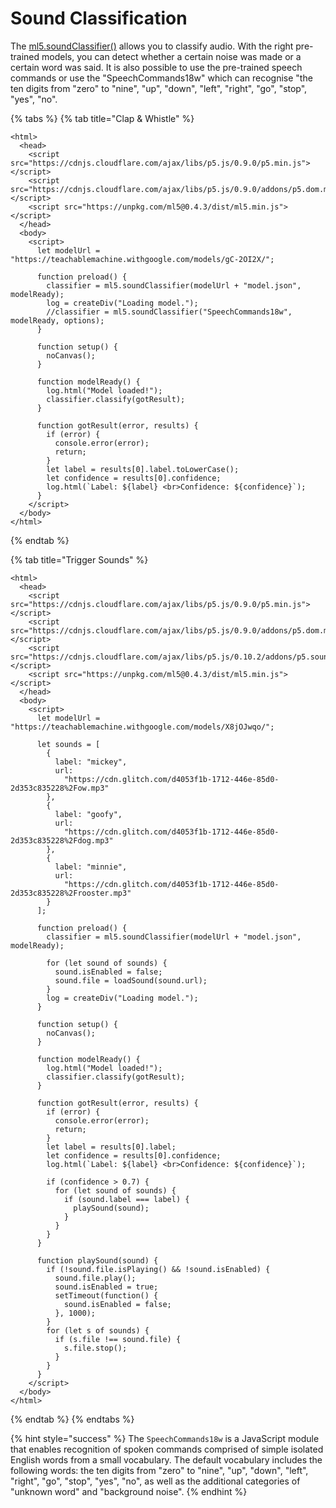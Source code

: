 # Sound Classification

The [ml5.soundClassifier\(\)](https://learn.ml5js.org/docs/#/reference/sound-classifier) allows you to classify audio. With the right pre-trained models, you can detect whether a certain noise was made or a certain word was said. It is also possible to use the pre-trained speech commands or use the "SpeechCommands18w" which can recognise "the ten digits from "zero" to "nine", "up", "down", "left", "right", "go", "stop", "yes", "no".

{% tabs %}
{% tab title="Clap & Whistle" %}
```markup
<html>
  <head>
    <script src="https://cdnjs.cloudflare.com/ajax/libs/p5.js/0.9.0/p5.min.js"></script>
    <script src="https://cdnjs.cloudflare.com/ajax/libs/p5.js/0.9.0/addons/p5.dom.min.js"></script>
    <script src="https://unpkg.com/ml5@0.4.3/dist/ml5.min.js"></script>
  </head>
  <body>
    <script>
      let modelUrl = "https://teachablemachine.withgoogle.com/models/gC-2OI2X/";

      function preload() {
        classifier = ml5.soundClassifier(modelUrl + "model.json", modelReady);
        log = createDiv("Loading model.");
        //classifier = ml5.soundClassifier("SpeechCommands18w", modelReady, options);
      }

      function setup() {
        noCanvas();
      }

      function modelReady() {
        log.html("Model loaded!");
        classifier.classify(gotResult);
      }

      function gotResult(error, results) {
        if (error) {
          console.error(error);
          return;
        }
        let label = results[0].label.toLowerCase();
        let confidence = results[0].confidence;
        log.html(`Label: ${label} <br>Confidence: ${confidence}`);
      }
    </script>
  </body>
</html>

```
{% endtab %}

{% tab title="Trigger Sounds" %}
```markup
<html>
  <head>
    <script src="https://cdnjs.cloudflare.com/ajax/libs/p5.js/0.9.0/p5.min.js"></script>
    <script src="https://cdnjs.cloudflare.com/ajax/libs/p5.js/0.9.0/addons/p5.dom.min.js"></script>
    <script src="https://cdnjs.cloudflare.com/ajax/libs/p5.js/0.10.2/addons/p5.sound.js"></script>
    <script src="https://unpkg.com/ml5@0.4.3/dist/ml5.min.js"></script>
  </head>
  <body>
    <script>
      let modelUrl = "https://teachablemachine.withgoogle.com/models/X8jOJwqo/";

      let sounds = [
        {
          label: "mickey",
          url:
            "https://cdn.glitch.com/d4053f1b-1712-446e-85d0-2d353c835228%2Fow.mp3"
        },
        {
          label: "goofy",
          url:
            "https://cdn.glitch.com/d4053f1b-1712-446e-85d0-2d353c835228%2Fdog.mp3"
        },
        {
          label: "minnie",
          url:
            "https://cdn.glitch.com/d4053f1b-1712-446e-85d0-2d353c835228%2Frooster.mp3"
        }
      ];

      function preload() {
        classifier = ml5.soundClassifier(modelUrl + "model.json", modelReady);

        for (let sound of sounds) {
          sound.isEnabled = false;
          sound.file = loadSound(sound.url);
        }
        log = createDiv("Loading model.");
      }

      function setup() {
        noCanvas();
      }

      function modelReady() {
        log.html("Model loaded!");
        classifier.classify(gotResult);
      }

      function gotResult(error, results) {
        if (error) {
          console.error(error);
          return;
        }
        let label = results[0].label;
        let confidence = results[0].confidence;
        log.html(`Label: ${label} <br>Confidence: ${confidence}`);

        if (confidence > 0.7) {
          for (let sound of sounds) {
            if (sound.label === label) {
              playSound(sound);
            }
          }
        }
      }

      function playSound(sound) {
        if (!sound.file.isPlaying() && !sound.isEnabled) {
          sound.file.play();
          sound.isEnabled = true;
          setTimeout(function() {
            sound.isEnabled = false;
          }, 1000);
        }
        for (let s of sounds) {
          if (s.file !== sound.file) {
            s.file.stop();
          }
        }
      }
    </script>
  </body>
</html>

```
{% endtab %}
{% endtabs %}

{% hint style="success" %}
The `SpeechCommands18w`  is a JavaScript module that enables recognition of spoken commands comprised of simple isolated English words from a small vocabulary. The default vocabulary includes the following words: the ten digits from "zero" to "nine", "up", "down", "left", "right", "go", "stop", "yes", "no", as well as the additional categories of "unknown word" and "background noise".
{% endhint %}

